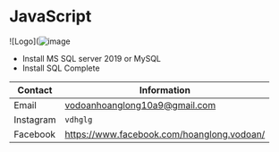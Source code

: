 # JavaScript
![Logo](![image](https://user-images.githubusercontent.com/67463870/112852787-72e5dc80-90d6-11eb-99a1-e35f94cb3f69.png)
- Install MS SQL server 2019 or MySQL
- Install SQL Complete

| Contact | Information |
|---------|-------------|
| Email   | vodoanhoanglong10a9@gmail.com|
| Instagram  | `vdhglg`|
| Facebook  | https://www.facebook.com/hoanglong.vodoan/
